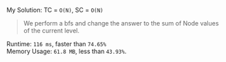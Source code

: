My Solution: TC = `O(N)`, SC = `O(N)`

> We perform a bfs and change the answer to the sum of Node values of the current level. <br>

Runtime: `116 ms`, faster than `74.65%` <br>
Memory Usage: `61.8 MB`, less than `43.93%`.